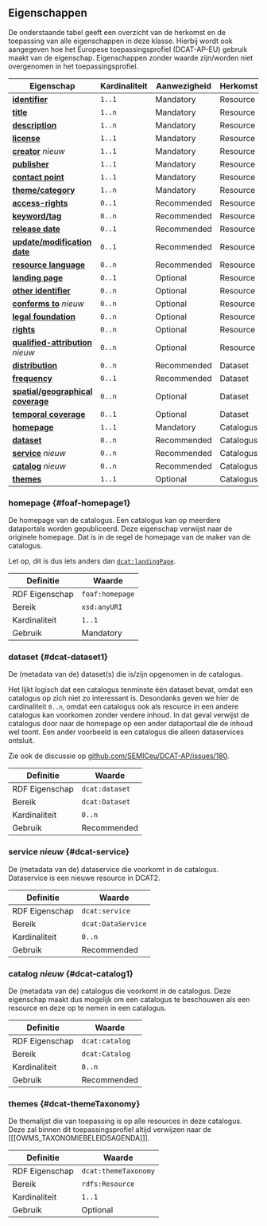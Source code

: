 ## Eigenschappen

De onderstaande tabel geeft een overzicht van de herkomst en de toepassing van alle eigenschappen in deze klasse. 
Hierbij wordt ook aangegeven hoe het Europese toepassingsprofiel (DCAT-AP-EU) gebruik maakt van de eigenschap. 
Eigenschappen zonder waarde zijn/worden niet overgenomen in het toepassingsprofiel.

| **Eigenschap**                                                                     | Kardinaliteit | Aanwezigheid | Herkomst  |
| ---------------------------------------------------------------------------------- | ------------- | ------------ | --------- |
| [**identifier**](#dct-identifier)                                                  | `1..1`        | Mandatory    | Resource  |
| [**title**](#dct-title)                                                            | `1..n`        | Mandatory    | Resource  |
| [**description**](#dct-description)                                                | `1..n`        | Mandatory    | Resource  |
| [**license**](#dct-license)                                                        | `1..1`        | Mandatory    | Resource  |
| [**creator**](#dct-creator) <em class="new">nieuw</em>                             | `1..1`        | Mandatory    | Resource  |
| [**publisher**](#dct-publisher)                                                    | `1..1`        | Mandatory    | Resource  |
| [**contact point**](#dcat-contactPoint)                                            | `1..1`        | Mandatory    | Resource  |
| [**theme/category**](#dcat-theme)                                                  | `1..n`        | Mandatory    | Resource  |
| [**access-rights**](#dct-accessRights)                                             | `0..1`        | Recommended  | Resource  |
| [**keyword/tag**](#dcat-keyword)                                                   | `0..n`        | Recommended  | Resource  |
| [**release date**](#dct-issued)                                                    | `0..1`        | Recommended  | Resource  |
| [**update/modification date**](#dct-modified)                                      | `0..1`        | Recommended  | Resource  |
| [**resource language**](#dct-language)                                             | `0..n`        | Recommended  | Resource  |
| [**landing page**](#dcat-landingPage)                                              | `0..1`        | Optional     | Resource  |
| [**other identifier**](#adms-identifier)                                           | `0..n`        | Optional     | Resource  |
| [**conforms to**](#dct-conformsTo) <em class="new">nieuw</em>                      | `0..n`        | Optional     | Resource  |
| [**legal foundation**](#donl-grondslag)                                            | `0..n`        | Optional     | Resource  |
| [**rights**](#rights)                                                              | `0..n`        | Optional     | Resource  |
| [**qualified-attribution**](#prov-qualifiedAttribution) <em class="new">nieuw</em> | `0..n`        | Optional     | Resource  |
| [**distribution**](#dcat-distribution1)                                            | `0..n`        | Recommended  | Dataset   |
| [**frequency**](#dct-accrualPeriodicity)                                           | `0..1`        | Recommended  | Dataset   |
| [**spatial/geographical coverage**](#dct-spatial)                                  | `0..n`        | Optional     | Dataset   |
| [**temporal coverage**](#dct-temporal)                                             | `0..1`        | Optional     | Dataset   |
| [**homepage**](#foaf-homepage1)                                                    | `1..1`        | Mandatory    | Catalogus |
| [**dataset**](#dcat-dataset1)                                                      | `0..n`        | Recommended  | Catalogus |
| [**service**](#dcat-service) <em class="new">nieuw</em>                            | `0..n`        | Recommended  | Catalogus |
| [**catalog**](#dcat-catalog1) <em class="new">nieuw</em>                           | `0..n`        | Recommended  | Catalogus |
| [**themes**](#dcat-themeTaxonomy)                                                  | `1..1`        | Optional    | Catalogus |

### homepage {#foaf-homepage1}

De homepage van de catalogus. Een catalogus kan op meerdere dataportals worden gepubliceerd. Deze eigenschap verwijst 
naar de originele homepage. Dat is in de regel de homepage van de maker van de catalogus.

Let op, dit is dus iets anders dan [`dcat:landingPage`](#dcat-landingPage).

| Definitie      | Waarde          |
| -------------- | --------------- |
| RDF Eigenschap | `foaf:homepage` |
| Bereik         | `xsd:anyURI`    |
| Kardinaliteit  | `1..1`          |
| Gebruik        | Mandatory       |

### dataset {#dcat-dataset1}

De (metadata van de) dataset(s) die is/zijn opgenomen in de catalogus.

Het lijkt logisch dat een catalogus tenminste één dataset bevat, omdat een catalogus op zich niet zo interessant is. 
Desondanks geven we hier de cardinaliteit `0..n`, omdat een catalogus ook als resource in een andere catalogus kan 
voorkomen zonder verdere inhoud. In dat geval verwijst de catalogus door naar de homepage op een ander dataportaal die 
de inhoud wel toont. Een ander voorbeeld is een catalogus die alleen dataservices ontsluit.

Zie ook de discussie op [github.com/SEMICeu/DCAT-AP/issues/180](https://github.com/SEMICeu/DCAT-AP/issues/180).

| Definitie      | Waarde         |
| -------------- | -------------- |
| RDF Eigenschap | `dcat:dataset` |
| Bereik         | `dcat:Dataset` |
| Kardinaliteit  | `0..n`         |
| Gebruik        | Recommended    |

### service <em class="new">nieuw</em>  {#dcat-service}

De (metadata van de) dataservice die voorkomt in de catalogus. Dataservice is een nieuwe resource in DCAT2.

| Definitie      | Waarde             |
| -------------- | ------------------ |
| RDF Eigenschap | `dcat:service`     |
| Bereik         | `dcat:DataService` |
| Kardinaliteit  | `0..n`             |
| Gebruik        | Recommended        |

### catalog <em class="new">nieuw</em>  {#dcat-catalog1}

De (metadata van de) catalogus die voorkomt in de catalogus. Deze eigenschap maakt dus mogelijk om een catalogus te 
beschouwen als een resource en deze op te nemen in een catalogus.

| Definitie      | Waarde         |
| -------------- | -------------- |
| RDF Eigenschap | `dcat:catalog` |
| Bereik         | `dcat:Catalog` |
| Kardinaliteit  | `0..n`         |
| Gebruik        | Recommended    |

### themes {#dcat-themeTaxonomy}

De themalijst die van toepassing is op alle resources in deze catalogus. Deze zal binnen dit toepassingsprofiel altijd 
verwijzen naar de [[[OWMS_TAXONOMIEBELEIDSAGENDA]]].

| Definitie      | Waarde               |
| -------------- | -------------------- |
| RDF Eigenschap | `dcat:themeTaxonomy` |
| Bereik         | `rdfs:Resource`      |
| Kardinaliteit  | `1..1`               |
| Gebruik        | Optional            |